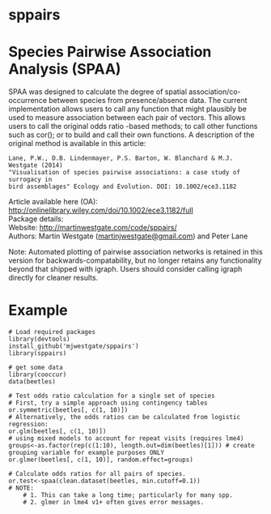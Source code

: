 # sppairs
# Species Pairwise Association Analysis (SPAA)

SPAA was designed to calculate the degree of spatial association/co-occurrence between species from presence/absence data. The current implementation allows users to call any function that might plausibly be used to measure association between each pair of vectors. This allows users to call the original odds ratio -based methods; to call other functions such as cor(); or to build and call their own functions. A description of the original method is available in this article:

    Lane, P.W., D.B. Lindenmayer, P.S. Barton, W. Blanchard & M.J. Westgate (2014) 
    "Visualisation of species pairwise associations: a case study of surrogacy in 
    bird assemblages" Ecology and Evolution. DOI: 10.1002/ece3.1182
    
Article available here (OA): http://onlinelibrary.wiley.com/doi/10.1002/ece3.1182/full   
Package details:   
Website: http://martinwestgate.com/code/sppairs/   
Authors: Martin Westgate (<martinjwestgate@gmail.com>) and Peter Lane   

Note: Automated plotting of pairwise association networks is retained in this version for backwards-compatability, but no longer retains any functionality beyond that shipped with igraph. Users should consider calling igraph directly for cleaner results.

# Example

```
# Load required packages
library(devtools)
install_github('mjwestgate/sppairs')
library(sppairs)

# get some data
library(cooccur)
data(beetles)

# Test odds ratio calculation for a single set of species
# First, try a simple approach using contingency tables
or.symmetric(beetles[, c(1, 10)])
# Alternatively, the odds ratios can be calculated from logistic regression:
or.glm(beetles[, c(1, 10)])	
# using mixed models to account for repeat visits (requires lme4)
groups<-as.factor(rep(c(1:10), length.out=dim(beetles)[1])) # create grouping variable for example purposes ONLY
or.glmer(beetles[, c(1, 10)], random.effect=groups)

# Calculate odds ratios for all pairs of species.
or.test<-spaa(clean.dataset(beetles, min.cutoff=0.1))
# NOTE: 
	# 1. This can take a long time; particularly for many spp.
	# 2. glmer in lme4 v1+ often gives error messages. 

```

